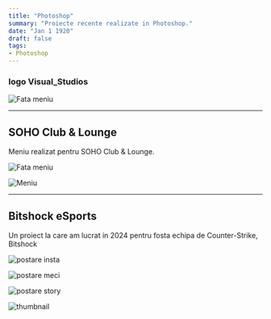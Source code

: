 ```yaml
---
title: "Photoshop"
summary: "Proiecte recente realizate in Photoshop."
date: "Jan 1 1920"
draft: false
tags:
- Photoshop
---
```


<h3> logo Visual_Studios </h3>
<p></p>
<p><div class="poza"><img src="https://i.imgur.com/68vynCU.jpeg" alt="Fata meniu"> </div> </p>

---

<h2>SOHO Club & Lounge</h2>

<p> Meniu realizat pentru SOHO Club & Lounge.
<p><div class="poza"><img src="https://i.imgur.com/dRQH4iD.jpeg" alt="Fata meniu"> </div> </p>
<p><div class="poza"><img src="https://i.imgur.com/ELpfqXX.jpeg" alt="Meniu"> </div> </p>

---

<h2>Bitshock eSports</h2>
<p>Un proiect la care am lucrat in 2024 pentru fosta echipa de Counter-Strike, Bitshock</p>
    <p><div class="poza"> <img src="https://i.imgur.com/Z9gz3Qj.jpeg" alt="postare insta"> </div> </p>
    <p><div class="poza"> <img src="https://i.imgur.com/tQ1g7XF.jpeg" alt="postare meci"> </div> </p>
    <p><div class="poza"> <img src="https://i.imgur.com/hxHgvnk.jpeg" alt="postare story"> </div> </p>
    <p><div class="poza"> <img src="https://i.imgur.com/7Kx9Gi0.jpeg" alt="thumbnail"> </div> </p>
    
</body>